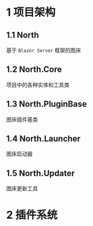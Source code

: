 # 1 项目架构

## 1.1 North

基于 `Blazor Server` 框架的图床

## 1.2 North.Core

项目中的各种实体和工具类

## 1.3 North.PluginBase

图床插件基类

## 1.4 North.Launcher

图床启动器

## 1.5 North.Updater

图床更新工具

# 2 插件系统

